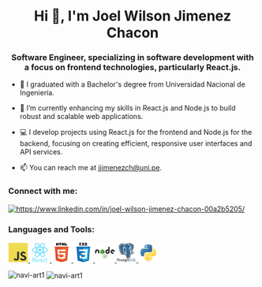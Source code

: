 <h1 align="center">Hi 👋, I'm Joel Wilson Jimenez Chacon</h1>
<h3 align="center">Software Engineer, specializing in software development with a focus on frontend technologies, particularly React.js.</h3>


- 🔭 I graduated with a Bachelor's degree from Universidad Nacional de Ingeniería.

- 🌱 I’m currently enhancing my skills in React.js and Node.js to build robust and scalable web applications.

- 💻 I develop projects using React.js for the frontend and Node.js for the backend, focusing on creating efficient, responsive user interfaces and API services.

- 📫 You can reach me at jjimenezch@uni.pe.

<h3 align="left">Connect with me:</h3>
<p align="left">
<a href="https://www.linkedin.com/in/joel-wilson-jimenez-chacon-00a2b5205/" target="blank"><img align="center" src="https://raw.githubusercontent.com/rahuldkjain/github-profile-readme-generator/master/src/images/icons/Social/linked-in-alt.svg" alt="https://www.linkedin.com/in/joel-wilson-jimenez-chacon-00a2b5205/" height="30" width="40" /></a>
</p>

<h3 align="left">Languages and Tools:</h3>
<p align="left"> 
  <a href="https://developer.mozilla.org/en-US/docs/Web/JavaScript" target="_blank" rel="noreferrer"> 
    <img src="https://raw.githubusercontent.com/devicons/devicon/master/icons/javascript/javascript-original.svg" alt="javascript" width="40" height="40"/> 
  </a> 
  <a href="https://reactjs.org/" target="_blank" rel="noreferrer"> 
    <img src="https://raw.githubusercontent.com/devicons/devicon/master/icons/react/react-original-wordmark.svg" alt="react" width="40" height="40"/> 
  </a> 
  <a href="https://www.w3.org/html/" target="_blank" rel="noreferrer"> 
    <img src="https://raw.githubusercontent.com/devicons/devicon/master/icons/html5/html5-original-wordmark.svg" alt="html5" width="40" height="40"/> 
  </a> 
  <a href="https://www.w3schools.com/css/" target="_blank" rel="noreferrer"> 
    <img src="https://raw.githubusercontent.com/devicons/devicon/master/icons/css3/css3-original-wordmark.svg" alt="css3" width="40" height="40"/> 
  </a> 
  <a href="https://nodejs.org" target="_blank" rel="noreferrer"> 
    <img src="https://raw.githubusercontent.com/devicons/devicon/master/icons/nodejs/nodejs-original-wordmark.svg" alt="nodejs" width="40" height="40"/> 
  </a>
  <a href="https://www.postgresql.org" target="_blank" rel="noreferrer"> 
    <img src="https://raw.githubusercontent.com/devicons/devicon/master/icons/postgresql/postgresql-original-wordmark.svg" alt="postgresql" width="40" height="40"/> 
  </a> 
  <a href="https://www.python.org" target="_blank" rel="noreferrer"> 
    <img src="https://raw.githubusercontent.com/devicons/devicon/master/icons/python/python-original.svg" alt="python" width="40" height="40"/> 
  </a> 
</p>


<p><img align="left" src="https://github-readme-stats.vercel.app/api/top-langs?username=navi-art1&show_icons=true&locale=en&layout=compact" alt="navi-art1" /></p>

<p>&nbsp;<img align="center" src="https://github-readme-stats.vercel.app/api?username=navi-art1&show_icons=true&locale=en" alt="navi-art1" /></p>

